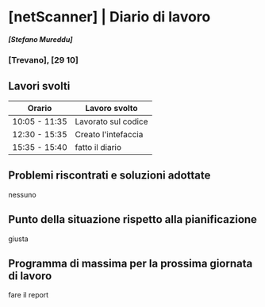 # [netScanner] | Diario di lavoro
##### [Stefano Mureddu]
### [Trevano], [29 10]

## Lavori svolti


|Orario        |Lavoro svolto                                                   |
|--------------|----------------------------------------------------------------|
|10:05 - 11:35 |Lavorato sul codice                                             |
|12:30 - 15:35 |Creato l'intefaccia                                             |
|15:35 - 15:40 |fatto il diario                                                 |
##  Problemi riscontrati e soluzioni adottate
nessuno

##  Punto della situazione rispetto alla pianificazione
giusta

## Programma di massima per la prossima giornata di lavoro
fare il report
